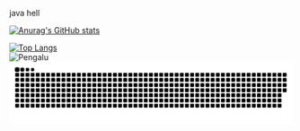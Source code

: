 java hell

[![Anurag's GitHub stats](https://github-readme-stats.vercel.app/api?username=Pengalu&show_icons=true&theme=synthwave)](https://github.com/anuraghazra/github-readme-stats)

[![Top Langs](https://github-readme-stats.vercel.app/api/top-langs/?username=Pengalu&theme=synthwave)](https://github.com/anuraghazra/github-readme-stats)
<br>
<img src="https://github-readme-streak-stats.herokuapp.com/?user=Pengalu&theme=synthwave" alt="Pengalu"/>
<br>
![snake gif dark](https://github.com/Pengalu/Pengalu/blob/output/github-snake-dark.svg)

